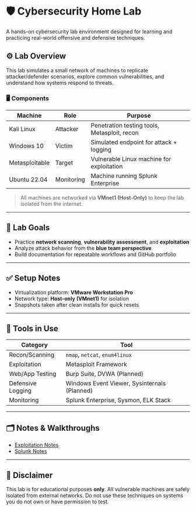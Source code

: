 # 🛡️ Cybersecurity Home Lab

A hands-on cybersecurity lab environment designed for learning and practicing real-world offensive and defensive techniques.

## ⚙️ Lab Overview

This lab simulates a small network of machines to replicate attacker/defender scenarios, explore common vulnerabilities, and understand how systems respond to threats.

### 🖥️ Components

| Machine        | Role         | Purpose                                  |
|----------------|--------------|------------------------------------------|
| Kali Linux     | Attacker     | Penetration testing tools, Metasploit, recon |
| Windows 10     | Victim       | Simulated endpoint for attack + logging  |
| Metasploitable | Target       | Vulnerable Linux machine for exploitation |
| Ubuntu 22.04 | Monitoring      | Machine running Splunk Enterprise |

> All machines are networked via **VMnet1 (Host-Only)** to keep the lab isolated from the internet.

---

## 🎯 Lab Goals

- Practice **network scanning**, **vulnerability assessment**, and **exploitation**
- Analyze attack behavior from the **blue team perspective**
- Build documentation for repeatable workflows and GitHub portfolio

---

## ✅ Setup Notes

- Virtualization platform: **VMware Workstation Pro**
- Network type: **Host-only (VMnet1)** for isolation
- Snapshots taken after clean installs for quick resets

---

## 🔧 Tools in Use

| Category           | Tool                   |
|--------------------|------------------------|
| Recon/Scanning     | `nmap`, `netcat`, `enum4linux` |
| Exploitation       | Metasploit Framework   |
| Web/App Testing    | Burp Suite, DVWA (Planned)      |
| Defensive Logging  | Windows Event Viewer, Sysinternals (Planned) |
| Monitoring | Splunk Enterprise, Sysmon, ELK Stack |

---

## 🗂️ Notes & Walkthroughs

- [Exploitation Notes](./exploits)
- [Splunk Notes](./splunk)

---

## 🚨 Disclaimer

This lab is for educational purposes **only**. All vulnerable machines are safely isolated from external networks. Do not use these techniques on systems you do not own or have permission to test.
